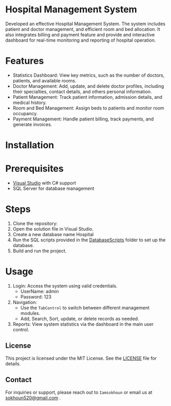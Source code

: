 
# Hospital Management System

Developed an effective Hospital Management System. The system includes patient and doctor management, and efficient room and bed allocation. 
It also integrates billing and payment feature and provide and interactive dashboard for real-time monitoring and reporting of hospital operation.

# Features

- Statistics Dashboard: View key metrics, such as the number of doctors, patients, and available rooms.
- Doctor Management: Add, update, and delete doctor profiles, including their specialties, contact details, and others personal information.
- Patient Management: Track patient information, admission details, and medical history.
- Room and Bed Management: Assign beds to patients and monitor room occupancy.
- Payment Management: Handle patient billing, track payments, and generate invoices.

# Installation

# Prerequisites

- [Visual Studio](https://visualstudio.microsoft.com/) with C# support
- SQL Server for database management

# Steps

1. Clone the repository:
2. Open the solution file in Visual Studio.
3. Create a new database name Hospital
4. Run the SQL scripts provided in the [DatabaseScripts](DatabaseScripts) folder to set up the database.
5. Build and run the project.

# Usage

1. Login: Access the system using valid credentials.
   - UserName: admin
   - Password: 123
3. Navigation:
   - Use the `TabControl` to switch between different management modules.
   - Add, Search, Sort, update, or delete records as needed.
4. Reports: View system statistics via the dashboard in the main user control.

## License

This project is licensed under the MIT License. See the [LICENSE](LICENSE) file for details.

## Contact

For inquiries or support, please reach out to `Iamsokhoun` or email us at sokhoun520@gmail.com .

